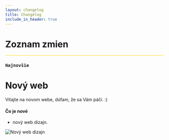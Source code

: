 ```yaml
---
layout: changelog
title: Changelog
include_in_header: true
---
```

<h1 class="text-center"><i class="fas fa-sticky-note"></i> Zoznam zmien</h1>
<hr style="background-color: gold;">

### `Najnovšie`
# **Nový web**
Vitajte na novom webe, dúfam, že sa Vám páči. :)

#### Čo je nové
- nový web dizajn.
<img src="https://your-github-username.github.io/your-repo-name/assets/Untitled.png" alt="Nový web dizajn" />

<br>

